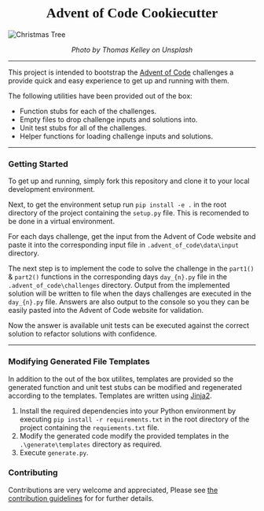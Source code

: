 <link href="https://fonts.googleapis.com/css?family=Mountains+of+Christmas&display=swap" rel="stylesheet">

<h1 style="text-align: center; font-family: 'Mountains of Christmas', cursive;"><b>Advent of Code Cookiecutter</b></h1>


![Christmas Tree](https://images.unsplash.com/photo-1482289141412-c3c400927db2?ixlib=rb-1.2.1&ixid=eyJhcHBfaWQiOjEyMDd9&auto=format&fit=crop&w=2287&q=80)
<p style="text-align: center"><em>Photo by Thomas Kelley on Unsplash</em></p>

-----------

This project is intended to bootstrap the <a href="https://adventofcode.com/">Advent of Code</a> challenges a provide quick and easy experience to get up and running with them.

The following utilities have been provided out of the box:

- Function stubs for each of the challenges.
- Empty files to drop challenge inputs and solutions into.
- Unit test stubs for all of the challenges.
- Helper functions for loading challenge inputs and solutions.

--------

### Getting Started
To get up and running, simply fork this repository and clone it to your local development environment.

Next, to get the environment setup run `pip install -e .` in the root directory of the project containing the `setup.py` file. This is recomended to be done in a virtual environment.

For each days challenge, get the input from the Advent of Code website and paste it into the corresponding input file in `.advent_of_code\data\input` directory.

The next step is to implement the code to solve the challenge in the `part1()` & `part2()` functions in the corresponding days `day_{n}.py` file in the `.advent_of_code\challenges` directory. Output from the implemented solution will be written to file when the days challenges are executed in the `day_{n}.py` file. Answers are also output to the console so you they can be easily pasted into the Advent of Code website for validation.

Now the answer is available unit tests can be executed against the correct solution to refactor solutions with confidence.

---------

### Modifying Generated File Templates

In addition to the out of the box utilites, templates are provided so the generated function and unit test stubs can be modified and regenerated according to the templates. Templates are written using [Jinja2](https://jinja.palletsprojects.com/en/2.10.x/).

1. Install the required dependencies into your Python environment by executing `pip install -r requirements.txt` in the root directory of the project containing the `requiements.txt` file. 
2. Modify the generated code modify the provided templates in the `.\generate\templates` directory as required.
4. Execute `generate.py`.

### Contributing

Contributions are very welcome and appreciated, Please see [the contribution guidelines](CONTRIBUTING.md) for for further details.